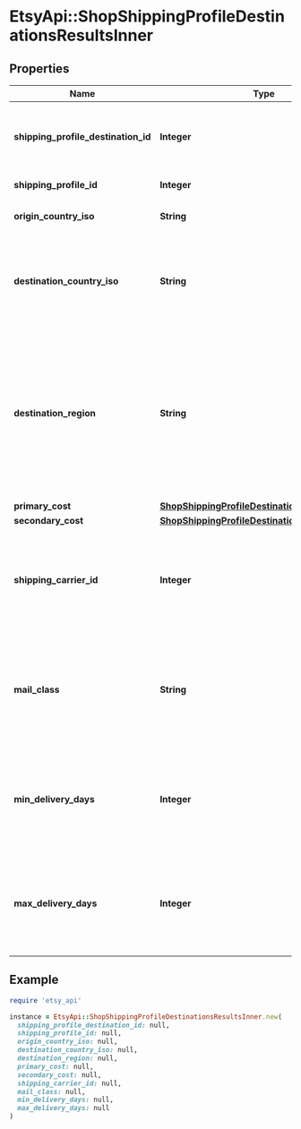 # EtsyApi::ShopShippingProfileDestinationsResultsInner

## Properties

| Name | Type | Description | Notes |
| ---- | ---- | ----------- | ----- |
| **shipping_profile_destination_id** | **Integer** | The numeric ID of the shipping profile destination in the [shipping profile](/documentation/reference#tag/Shop-ShippingProfile) associated with the listing. | [optional] |
| **shipping_profile_id** | **Integer** | The numeric ID of the shipping profile. | [optional] |
| **origin_country_iso** | **String** | The ISO code of the country from which the listing ships. | [optional] |
| **destination_country_iso** | **String** | The ISO code of the country to which the listing ships. If null, request sets destination to destination_region. Required if destination_region is null or not provided. | [optional] |
| **destination_region** | **String** | The code of the region to which the listing ships. A region represents a set of countries. Supported regions are Europe Union and Non-Europe Union (countries in Europe not in EU). If \\&#x60;none\\&#x60;, request sets destination to destination_country_iso. Required if destination_country_iso is null or not provided. | [optional] |
| **primary_cost** | [**ShopShippingProfileDestinationPrimaryCost**](ShopShippingProfileDestinationPrimaryCost.md) |  | [optional] |
| **secondary_cost** | [**ShopShippingProfileDestinationSecondaryCost**](ShopShippingProfileDestinationSecondaryCost.md) |  | [optional] |
| **shipping_carrier_id** | **Integer** | The unique ID of a supported shipping carrier, which is used to calculate an Estimated Delivery Date. **Required with &#x60;mail_class&#x60;** if &#x60;min_delivery_days&#x60; and &#x60;max_delivery_days&#x60; are null. | [optional] |
| **mail_class** | **String** | The unique ID string of a shipping carrier&#39;s mail class, which is used to calculate an estimated delivery date. **Required with &#x60;shipping_carrier_id&#x60;** if &#x60;min_delivery_days&#x60; and &#x60;max_delivery_days&#x60; are null. | [optional] |
| **min_delivery_days** | **Integer** | The minimum number of business days a buyer can expect to wait to receive their purchased item once it has shipped. **Required with &#x60;max_delivery_days&#x60;** if &#x60;mail_class&#x60; is null. | [optional] |
| **max_delivery_days** | **Integer** | The maximum number of business days a buyer can expect to wait to receive their purchased item once it has shipped. **Required with &#x60;min_delivery_days&#x60;** if &#x60;mail_class&#x60; is null. | [optional] |

## Example

```ruby
require 'etsy_api'

instance = EtsyApi::ShopShippingProfileDestinationsResultsInner.new(
  shipping_profile_destination_id: null,
  shipping_profile_id: null,
  origin_country_iso: null,
  destination_country_iso: null,
  destination_region: null,
  primary_cost: null,
  secondary_cost: null,
  shipping_carrier_id: null,
  mail_class: null,
  min_delivery_days: null,
  max_delivery_days: null
)
```

